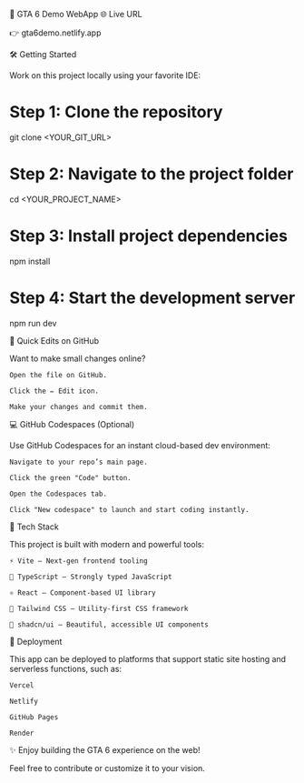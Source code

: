 🚀 GTA 6 Demo WebApp
🌐 Live URL

👉 gta6demo.netlify.app


🛠️ Getting Started

Work on this project locally using your favorite IDE:

# Step 1: Clone the repository
git clone <YOUR_GIT_URL>

# Step 2: Navigate to the project folder
cd <YOUR_PROJECT_NAME>

# Step 3: Install project dependencies
npm install

# Step 4: Start the development server
npm run dev

📝 Quick Edits on GitHub

Want to make small changes online?

    Open the file on GitHub.

    Click the ✏️ Edit icon.

    Make your changes and commit them.

💻 GitHub Codespaces (Optional)

Use GitHub Codespaces for an instant cloud-based dev environment:

    Navigate to your repo’s main page.

    Click the green "Code" button.

    Open the Codespaces tab.

    Click "New codespace" to launch and start coding instantly.

🧰 Tech Stack

This project is built with modern and powerful tools:

    ⚡ Vite – Next-gen frontend tooling

    🧠 TypeScript – Strongly typed JavaScript

    ⚛️ React – Component-based UI library

    🎨 Tailwind CSS – Utility-first CSS framework

    🧱 shadcn/ui – Beautiful, accessible UI components

🚀 Deployment

This app can be deployed to platforms that support static site hosting and serverless functions, such as:

    Vercel

    Netlify

    GitHub Pages

    Render

✨ Enjoy building the GTA 6 experience on the web!

Feel free to contribute or customize it to your vision.
